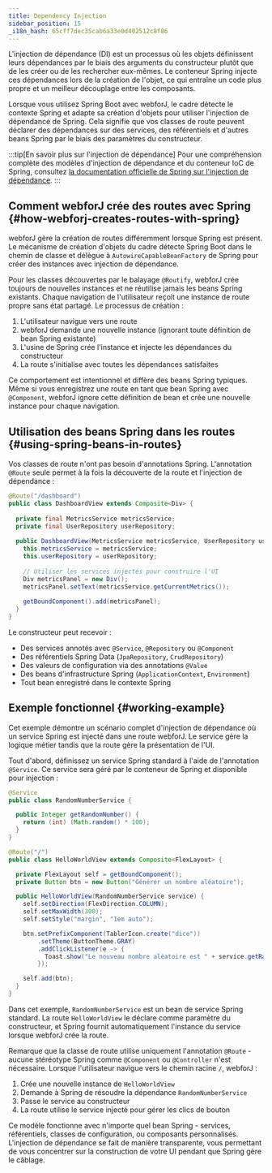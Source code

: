 ```yaml
---
title: Dependency Injection
sidebar_position: 15
_i18n_hash: 65cff7dec35cab6a33e0d402512c8f86
---
```

L'injection de dépendance (DI) est un processus où les objets définissent leurs dépendances par le biais des arguments du constructeur plutôt que de les créer ou de les rechercher eux-mêmes. Le conteneur Spring injecte ces dépendances lors de la création de l'objet, ce qui entraîne un code plus propre et un meilleur découplage entre les composants.

Lorsque vous utilisez Spring Boot avec webforJ, le cadre détecte le contexte Spring et adapte sa création d'objets pour utiliser l'injection de dépendance de Spring. Cela signifie que vos classes de route peuvent déclarer des dépendances sur des services, des référentiels et d'autres beans Spring par le biais des paramètres du constructeur.

:::tip[En savoir plus sur l'injection de dépendance]
Pour une compréhension complète des modèles d'injection de dépendance et du conteneur IoC de Spring, consultez [la documentation officielle de Spring sur l'injection de dépendance](https://docs.spring.io/spring-framework/reference/core/beans/dependencies/factory-collaborators.html).
:::

## Comment webforJ crée des routes avec Spring {#how-webforj-creates-routes-with-spring}

webforJ gère la création de routes différemment lorsque Spring est présent. Le mécanisme de création d'objets du cadre détecte Spring Boot dans le chemin de classe et délègue à `AutowireCapableBeanFactory` de Spring pour créer des instances avec injection de dépendance.

Pour les classes découvertes par le balayage `@Routify`, webforJ crée toujours de nouvelles instances et ne réutilise jamais les beans Spring existants. Chaque navigation de l'utilisateur reçoit une instance de route propre sans état partagé. Le processus de création :

1. L'utilisateur navigue vers une route
2. webforJ demande une nouvelle instance (ignorant toute définition de bean Spring existante)
3. L'usine de Spring crée l'instance et injecte les dépendances du constructeur
4. La route s'initialise avec toutes les dépendances satisfaites

Ce comportement est intentionnel et diffère des beans Spring typiques. Même si vous enregistrez une route en tant que bean Spring avec `@Component`, webforJ ignore cette définition de bean et crée une nouvelle instance pour chaque navigation.

## Utilisation des beans Spring dans les routes {#using-spring-beans-in-routes}

Vos classes de route n'ont pas besoin d'annotations Spring. L'annotation `@Route` seule permet à la fois la découverte de la route et l'injection de dépendance :

```java
@Route("/dashboard")
public class DashboardView extends Composite<Div> {
  
  private final MetricsService metricsService;
  private final UserRepository userRepository;
  
  public DashboardView(MetricsService metricsService, UserRepository userRepository) {
    this.metricsService = metricsService;
    this.userRepository = userRepository;
    
    // Utiliser les services injectés pour construire l'UI
    Div metricsPanel = new Div();
    metricsPanel.setText(metricsService.getCurrentMetrics());
    
    getBoundComponent().add(metricsPanel);
  }
}
```

Le constructeur peut recevoir :
- Des services annotés avec `@Service`, `@Repository` ou `@Component`
- Des référentiels Spring Data (`JpaRepository`, `CrudRepository`)
- Des valeurs de configuration via des annotations `@Value`
- Des beans d'infrastructure Spring (`ApplicationContext`, `Environment`)
- Tout bean enregistré dans le contexte Spring

## Exemple fonctionnel {#working-example}

Cet exemple démontre un scénario complet d'injection de dépendance où un service Spring est injecté dans une route webforJ. Le service gère la logique métier tandis que la route gère la présentation de l'UI.

Tout d'abord, définissez un service Spring standard à l'aide de l'annotation `@Service`. Ce service sera géré par le conteneur de Spring et disponible pour injection :

```java title="RandomNumberService.java"
@Service
public class RandomNumberService {

  public Integer getRandomNumber() {
    return (int) (Math.random() * 100);
  }
}
```

```java title="HelloWorldView.java"
@Route("/")
public class HelloWorldView extends Composite<FlexLayout> {

  private FlexLayout self = getBoundComponent();
  private Button btn = new Button("Générer un nombre aléatoire");

  public HelloWorldView(RandomNumberService service) {
    self.setDirection(FlexDirection.COLUMN);
    self.setMaxWidth(300);
    self.setStyle("margin", "1em auto");

    btn.setPrefixComponent(TablerIcon.create("dice"))
        .setTheme(ButtonTheme.GRAY)
        .addClickListener(e -> {
          Toast.show("Le nouveau nombre aléatoire est " + service.getRandomNumber(), Theme.SUCCESS);
        });

    self.add(btn);
  }
}
```

Dans cet exemple, `RandomNumberService` est un bean de service Spring standard. La route `HelloWorldView` le déclare comme paramètre du constructeur, et Spring fournit automatiquement l'instance du service lorsque webforJ crée la route.

Remarque que la classe de route utilise uniquement l'annotation `@Route` - aucune stéréotype Spring comme `@Component` ou `@Controller` n'est nécessaire. Lorsque l'utilisateur navigue vers le chemin racine `/`, webforJ :

1. Crée une nouvelle instance de `HelloWorldView`
2. Demande à Spring de résoudre la dépendance `RandomNumberService`
3. Passe le service au constructeur
4. La route utilise le service injecté pour gérer les clics de bouton

Ce modèle fonctionne avec n'importe quel bean Spring - services, référentiels, classes de configuration, ou composants personnalisés. L'injection de dépendance se fait de manière transparente, vous permettant de vous concentrer sur la construction de votre UI pendant que Spring gère le câblage.
